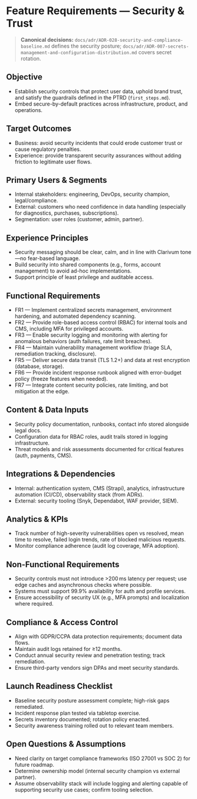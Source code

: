 # Feature Requirements — Security & Trust

> **Canonical decisions:** `docs/adr/ADR-028-security-and-compliance-baseline.md` defines the security posture; `docs/adr/ADR-007-secrets-management-and-configuration-distribution.md` covers secret rotation.

## Objective
- Establish security controls that protect user data, uphold brand trust, and satisfy the guardrails defined in the PTRD (`first_steps.md`).
- Embed secure-by-default practices across infrastructure, product, and operations.

## Target Outcomes
- Business: avoid security incidents that could erode customer trust or cause regulatory penalties.
- Experience: provide transparent security assurances without adding friction to legitimate user flows.

## Primary Users & Segments
- Internal stakeholders: engineering, DevOps, security champion, legal/compliance.
- External: customers who need confidence in data handling (especially for diagnostics, purchases, subscriptions).
- Segmentation: user roles (customer, admin, partner).

## Experience Principles
- Security messaging should be clear, calm, and in line with Clarivum tone—no fear-based language.
- Build security into shared components (e.g., forms, account management) to avoid ad-hoc implementations.
- Support principle of least privilege and auditable access.

## Functional Requirements
- FR1 — Implement centralized secrets management, environment hardening, and automated dependency scanning.
- FR2 — Provide role-based access control (RBAC) for internal tools and CMS, including MFA for privileged accounts.
- FR3 — Enable security logging and monitoring with alerting for anomalous behaviors (auth failures, rate limit breaches).
- FR4 — Maintain vulnerability management workflow (triage SLA, remediation tracking, disclosure).
- FR5 — Deliver secure data transit (TLS 1.2+) and data at rest encryption (database, storage).
- FR6 — Provide incident response runbook aligned with error-budget policy (freeze features when needed).
- FR7 — Integrate content security policies, rate limiting, and bot mitigation at the edge.

## Content & Data Inputs
- Security policy documentation, runbooks, contact info stored alongside legal docs.
- Configuration data for RBAC roles, audit trails stored in logging infrastructure.
- Threat models and risk assessments documented for critical features (auth, payments, CMS).

## Integrations & Dependencies
- Internal: authentication system, CMS (Strapi), analytics, infrastructure automation (CI/CD), observability stack (from ADRs).
- External: security tooling (Snyk, Dependabot, WAF provider, SIEM).

## Analytics & KPIs
- Track number of high-severity vulnerabilities open vs resolved, mean time to resolve, failed login trends, rate of blocked malicious requests.
- Monitor compliance adherence (audit log coverage, MFA adoption).

## Non-Functional Requirements
- Security controls must not introduce >200 ms latency per request; use edge caches and asynchronous checks where possible.
- Systems must support 99.9% availability for auth and profile services.
- Ensure accessibility of security UX (e.g., MFA prompts) and localization where required.

## Compliance & Access Control
- Align with GDPR/CCPA data protection requirements; document data flows.
- Maintain audit logs retained for ≥12 months.
- Conduct annual security review and penetration testing; track remediation.
- Ensure third-party vendors sign DPAs and meet security standards.

## Launch Readiness Checklist
- Baseline security posture assessment complete; high-risk gaps remediated.
- Incident response plan tested via tabletop exercise.
- Secrets inventory documented; rotation policy enacted.
- Security awareness training rolled out to relevant team members.

## Open Questions & Assumptions
- Need clarity on target compliance frameworks (ISO 27001 vs SOC 2) for future roadmap.
- Determine ownership model (internal security champion vs external partner).
- Assume observability stack will include logging and alerting capable of supporting security use cases; confirm tooling selection.
